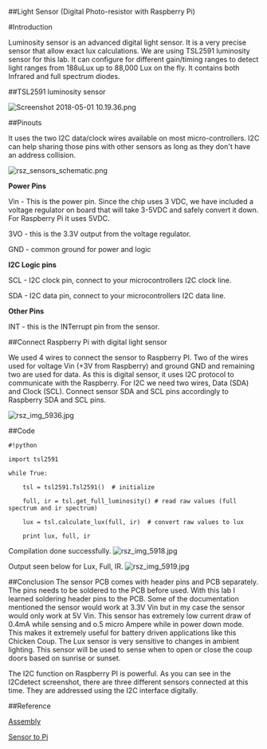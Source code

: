 ##Light Sensor (Digital Photo-resistor with Raspberry Pi)

#Introduction

Luminosity sensor is an advanced digital light sensor. It is a very precise sensor that allow exact lux calculations. We are using TSL2591 luminosity sensor for this lab. It can configure for different gain/timing ranges to detect light ranges from 188uLux up to 88,000 Lux on the fly. It contains both Infrared and full spectrum diodes.  

##TSL2591 luminosity sensor

![Screenshot 2018-05-01 10.19.36.png](https://bitbucket.org/repo/BgdaKR7/images/916493248-Screenshot%202018-05-01%2010.19.36.png)

##Pinouts

It uses the two I2C data/clock wires available on most micro-controllers. I2C can help sharing those pins with other sensors as long as they don't have an address collision. 

![rsz_sensors_schematic.png](https://bitbucket.org/repo/BgdaKR7/images/4079381395-rsz_sensors_schematic.png)

**Power Pins**

Vin - This is the power pin. Since the chip uses 3 VDC, we have included a voltage regulator on board that will take 3-5VDC and safely convert it down. For Raspberry Pi it uses 5VDC.

3VO - this is the 3.3V output from the voltage regulator.

GND - common ground for power and logic

**I2C Logic pins**

SCL - I2C clock pin, connect to your microcontrollers I2C clock line.

SDA - I2C data pin, connect to your microcontrollers I2C data line.

**Other Pins**

INT - this is the INTerrupt pin from the sensor.

##Connect Raspberry Pi with digital light sensor

We used 4 wires to connect the sensor to Raspberry PI. Two of the wires used for voltage Vin (+3V from Raspberry) and ground GND and remaining two are used for data. As this is digital sensor, it uses I2C protocol to communicate with the Raspberry. For I2C we need two wires, Data (SDA) and Clock (SCL). Connect sensor SDA and SCL pins accordingly to Raspberry SDA and SCL pins.

![rsz_img_5936.jpg](https://bitbucket.org/repo/BgdaKR7/images/3168928982-rsz_img_5936.jpg)


##Code


```
#!python

import tsl2591

while True:

	tsl = tsl2591.Tsl2591()  # initialize

	full, ir = tsl.get_full_luminosity() # read raw values (full spectrum and ir spectrum)

	lux = tsl.calculate_lux(full, ir)  # convert raw values to lux

	print lux, full, ir
```

Compilation done successfully.
![rsz_img_5918.jpg](https://bitbucket.org/repo/BgdaKR7/images/603732369-rsz_img_5918.jpg)

Output seen below for Lux, Full, IR.
![rsz_img_5919.jpg](https://bitbucket.org/repo/BgdaKR7/images/3784567407-rsz_img_5919.jpg)

##Conclusion
The sensor PCB comes with header pins and PCB separately. The pins needs to be soldered to the PCB before used. With this lab I learned soldering header pins to the PCB. Some of the documentation mentioned the sensor would work at 3.3V Vin but in my case the sensor would only work at 5V Vin. This sensor has extremely low current draw of 0.4mA while sensing and o.5 micro Ampere while in power down mode. This makes it extremely useful for battery driven applications like this Chicken Coup. The Lux sensor is very sensitive to changes in ambient lighting. This sensor will be used to sense when to open or close the coup doors based on sunrise or sunset. 

The I2C function on Raspberry PI is powerful. As you can see in the I2Cdetect screenshot, there are three different sensors connected at this time. They are addressed using the I2C interface digitally. 

##Reference

[Assembly](https://learn.adafruit.com/adafruit-tsl2591/assembly)

[Sensor to Pi](https://github.com/maxlklaxl/python-tsl2591)